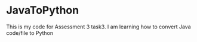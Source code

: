 # JavaToPython

This is my code for Assessment 3 task3. I am learning how to convert Java code/file to Python
